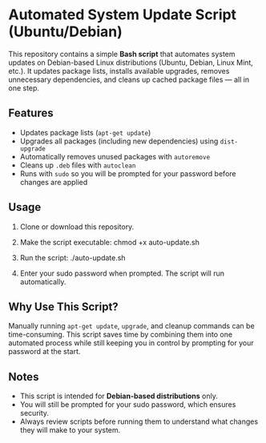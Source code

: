 # Automated System Update Script (Ubuntu/Debian)

This repository contains a simple **Bash script** that automates system updates on Debian-based Linux distributions (Ubuntu, Debian, Linux Mint, etc.). It updates package lists, installs available upgrades, removes unnecessary dependencies, and cleans up cached package files — all in one step.

## Features
- Updates package lists (`apt-get update`)
- Upgrades all packages (including new dependencies) using `dist-upgrade`
- Automatically removes unused packages with `autoremove`
- Cleans up `.deb` files with `autoclean`
- Runs with `sudo` so you will be prompted for your password before changes are applied

## Usage
1. Clone or download this repository.
2. Make the script executable:
   chmod +x auto-update.sh
4. Run the script:
   ./auto-update.sh

6. Enter your sudo password when prompted. The script will run automatically.

## Why Use This Script?
Manually running `apt-get update`, `upgrade`, and cleanup commands can be time-consuming. This script saves time by combining them into one automated process while still keeping you in control by prompting for your password at the start.

## Notes
- This script is intended for **Debian-based distributions** only.
- You will still be prompted for your sudo password, which ensures security.
- Always review scripts before running them to understand what changes they will make to your system.
